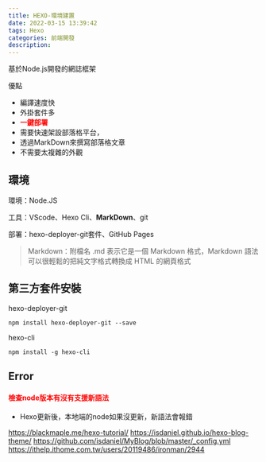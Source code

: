 ```yaml
---
title: HEXO-環境建置
date: 2022-03-15 13:39:42
tags: Hexo
categories: 前端開發
description:
---
```

基於Node.js開發的網誌框架

優點
* 編譯速度快
* 外掛套件多
* <font color="#f00">**一鍵部署**</font>
* 需要快速架設部落格平台，
* 透過MarkDown來撰寫部落格文章
* 不需要太複雜的外觀
<!-- more -->

## 環境
環境：Node.JS

工具：VScode、Hexo Cli、**MarkDown**、git

部署：hexo-deployer-git套件、GitHub Pages
> Markdown：附檔名 .md 表示它是一個 Markdown 格式，Markdown 語法可以很輕鬆的把純文字格式轉換成 HTML 的網頁格式
## 第三方套件安裝
hexo-deployer-git
```
npm install hexo-deployer-git --save
```
hexo-cli
```
npm install -g hexo-cli
```

## Error
#### <font color="#f00">檢查node版本有沒有支援新語法</font>
- Hexo更新後，本地端的node如果沒更新，新語法會報錯

https://blackmaple.me/hexo-tutorial/
https://isdaniel.github.io/hexo-blog-theme/
https://github.com/isdaniel/MyBlog/blob/master/_config.yml
https://ithelp.ithome.com.tw/users/20119486/ironman/2944